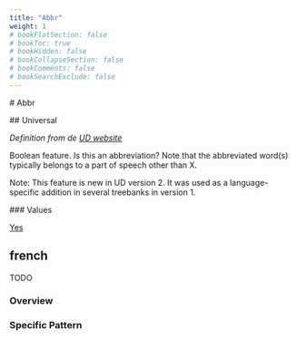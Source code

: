 ```yaml
---
title: "Abbr"
weight: 1
# bookFlatSection: false
# bookToc: true
# bookHidden: false
# bookCollapseSection: false
# bookComments: false
# bookSearchExclude: false
---
```


# Abbr

## Universal

*Definition from de [UD website](https://universaldependencies.org/u/feat/Abbr.html)*

Boolean feature. Is this an abbreviation? Note that the abbreviated word(s) typically belongs to a part of speech other than X.

Note: This feature is new in UD version 2. It was used as a language-specific addition in several treebanks in version 1.

### Values

[Yes](https://universaldependencies.org/u/feat/Abbr.html#Yes)

## french

TODO
### Overview

### Specific Pattern

